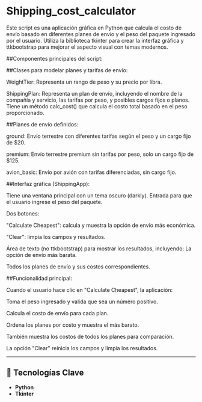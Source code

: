 # Shipping_cost_calculator

Este script es una aplicación gráfica en Python que calcula el costo de envío basado en diferentes planes de envío y el peso del paquete ingresado por el usuario. Utiliza la biblioteca tkinter para crear la interfaz gráfica y ttkbootstrap para mejorar el aspecto visual con temas modernos.

##Componentes principales del script:

##Clases para modelar planes y tarifas de envío:

WeightTier: Representa un rango de peso y su precio por libra.

ShippingPlan: Representa un plan de envío, incluyendo el nombre de la compañía y servicio, las tarifas por peso, y posibles cargos fijos o planos. Tiene un método calc_cost() que calcula el costo total basado en el peso proporcionado.

##Planes de envío definidos:

ground: Envío terrestre con diferentes tarifas según el peso y un cargo fijo de $20.

premium: Envío terrestre premium sin tarifas por peso, solo un cargo fijo de $125.

avion_basic: Envío por avión con tarifas diferenciadas, sin cargo fijo.

##Interfaz gráfica (ShippingApp):

Tiene una ventana principal con un tema oscuro (darkly).
Entrada para que el usuario ingrese el peso del paquete.

Dos botones:

"Calculate Cheapest": calcula y muestra la opción de envío más económica.

"Clear": limpia los campos y resultados.

Área de texto (no ttkbootstrap) para mostrar los resultados, incluyendo:
La opción de envío más barata.

Todos los planes de envío y sus costos correspondientes.

##Funcionalidad principal:

Cuando el usuario hace clic en "Calculate Cheapest", la aplicación:

Toma el peso ingresado y valida que sea un número positivo.

Calcula el costo de envío para cada plan.

Ordena los planes por costo y muestra el más barato.

También muestra los costos de todos los planes para comparación.

La opción "Clear" reinicia los campos y limpia los resultados.

---

## 🔬 Tecnologías Clave

*   **Python**
*   **Tkinter**
